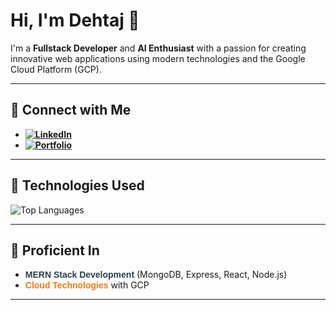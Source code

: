 # Hi, I'm Dehtaj 👋

I'm a **Fullstack Developer** and **AI Enthusiast** with a passion for creating innovative web applications using modern technologies and the Google Cloud Platform (GCP).

---

## 🔗 Connect with Me
- **[![LinkedIn](https://img.shields.io/badge/LinkedIn-blue?style=flat-square&logo=linkedin&logoColor=white)](https://www.linkedin.com/in/dehtaj-shaik-43350721b/)**
- **[![Portfolio](https://img.shields.io/badge/Portfolio-ff6f61?style=flat-square&logo=google-chrome&logoColor=white)](https://dehtaj.github.io/my_portfolio/)**

---

## 🚀 Technologies Used
![Top Languages](https://github-readme-stats.vercel.app/api/top-langs/?username=dehtaj&layout=compact&theme=radical)

---

## 🌱 Proficient In
- **<span style="color:#2C3E50; font-family: 'Arial', sans-serif;">MERN Stack Development</span>** (MongoDB, Express, React, Node.js)
- **<span style="color:#E67E22; font-family: 'Arial', sans-serif;">Cloud Technologies</span>** with GCP

---
